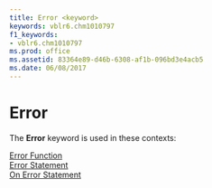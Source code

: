 ```yaml
---
title: Error <keyword>
keywords: vblr6.chm1010797
f1_keywords:
- vblr6.chm1010797
ms.prod: office
ms.assetid: 83364e89-d46b-6308-af1b-096bd3e4acb5
ms.date: 06/08/2017
---
```



# Error <keyword>

The  **Error** keyword is used in these contexts:

[Error Function](error-function.md)<br/>[Error Statement](error-statement.md)<br/>[On Error Statement](on-error-statement.md)<br/>

